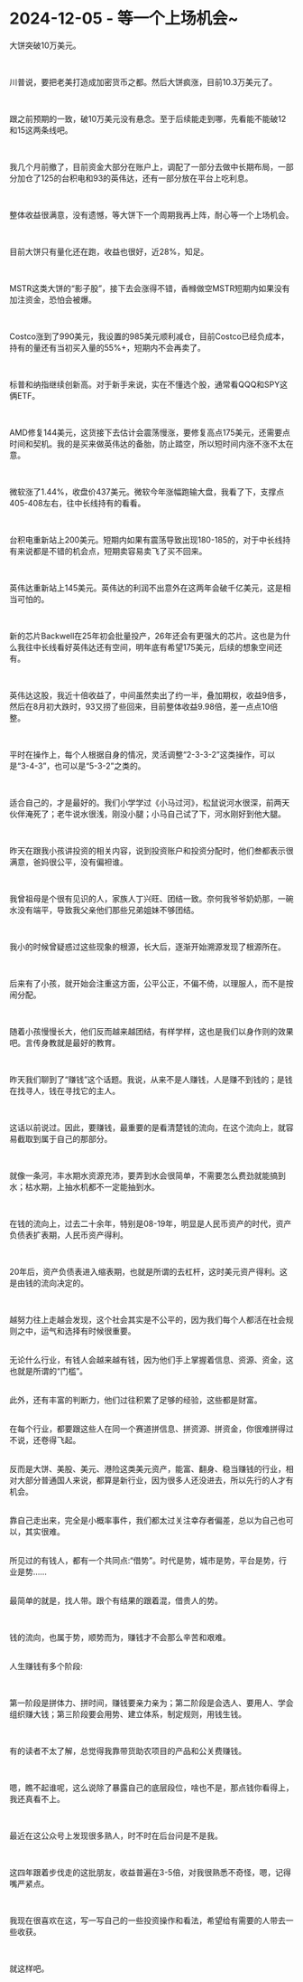# 2024-12-05 - 等一个上场机会~

<p style="visibility: visible;">大饼突破10万美元。</p><p style="visibility: visible;"><br style="visibility: visible;"></p><p style="visibility: visible;">川普说，要把老美打造成加密货币之都。然后大饼疯涨，目前10.3万美元了。</p><p style="visibility: visible;"><br style="visibility: visible;"></p><p style="visibility: visible;">跟之前预期的一致，破10万美元没有悬念。至于后续能走到哪，先看能不能破12和15这两条线吧。</p><p style="visibility: visible;"><br style="visibility: visible;"></p><p style="visibility: visible;">我几个月前撤了，目前资金大部分在账户上，调配了一部分去做中长期布局，一部分加仓了125的台积电和93的英伟达，还有一部分放在平台上吃利息。</p><p style="visibility: visible;"><br style="visibility: visible;"></p><p style="visibility: visible;">整体收益很满意，没有遗憾，等大饼下一个周期我再上阵，耐心等一个上场机会。</p><p style="visibility: visible;"><br style="visibility: visible;"></p><p style="visibility: visible;">目前大饼只有量化还在跑，收益也很好，近28%，知足。</p><p style="visibility: visible;"><br style="visibility: visible;"></p><p style="visibility: visible;">MSTR这类大饼的“影子股”，接下去会涨得不错，香橼做空MSTR短期内如果没有加注资金，恐怕会被爆。</p><p style="visibility: visible;"><br style="visibility: visible;"></p><p style="visibility: visible;">Costco涨到了990美元，我设置的985美元顺利减仓，目前Costco已经负成本，持有的量还有当初买入量的55%+，短期内不会再卖了。</p><p style="visibility: visible;"><br style="visibility: visible;"></p><p style="visibility: visible;">标普和纳指继续创新高。对于新手来说，实在不懂选个股，通常看QQQ和SPY这俩ETF。</p><p style="visibility: visible;"><br style="visibility: visible;"></p><p style="visibility: visible;">AMD修复144美元，这货接下去估计会震荡慢涨，要修复高点175美元，还需要点时间和契机。我的是买来做英伟达的备胎，防止踏空，所以短时间内涨不涨不太在意。</p><p style="visibility: visible;"><br style="visibility: visible;"></p><p style="visibility: visible;">微软涨了1.44%，收盘价437美元。微软今年涨幅跑输大盘，我看了下，支撑点405-408左右，往中长线持有的看看。</p><p style="visibility: visible;"><br style="visibility: visible;"></p><p style="visibility: visible;">台积电重新站上200美元。短期内如果有震荡导致出现180-185的，对于中长线持有来说都是不错的机会点，短期卖容易卖飞了买不回来。</p><p style="visibility: visible;"><br style="visibility: visible;"></p><p style="visibility: visible;">英伟达重新站上145美元。英伟达的利润不出意外在这两年会破千亿美元，这是相当可怕的。</p><p style="visibility: visible;"><br style="visibility: visible;"></p><p style="visibility: visible;">新的芯片Backwell在25年初会批量投产，26年还会有更强大的芯片。这也是为什么我往中长线看好英伟达还有空间，明年底有希望175美元，后续的想象空间还有。</p><p style="visibility: visible;"><br style="visibility: visible;"></p><p style="visibility: visible;">英伟达这股，我近十倍收益了，中间虽然卖出了约一半，叠加期权，收益9倍多，然后在8月初大跌时，93又捞了些回来，目前整体收益9.98倍，差一点点10倍整。</p><p style="visibility: visible;"><br style="visibility: visible;"></p><p>平时在操作上，每个人根据自身的情况，灵活调整“2-3-3-2”这类操作，可以是“3-4-3”，也可以是“5-3-2”之类的。</p><p><br></p><p>适合自己的，才是最好的。我们小学学过《小马过河》，松鼠说河水很深，前两天伙伴淹死了；老牛说水很浅，刚没小腿；小马自己试了下，河水刚好到他大腿。</p><p><br></p><p>昨天在跟我小孩讲投资的相关内容，说到投资账户和投资分配时，他们叁都表示很满意，爸妈很公平，没有偏袒谁。</p><p><br></p><p>我曾祖母是个很有见识的人，家族人丁兴旺、团结一致。奈何我爷爷奶奶那，一碗水没有端平，导致我父亲他们那些兄弟姐妹不够团结。</p><p><br></p><p>我小的时候曾疑惑过这些现象的根源，长大后，逐渐开始溯源发现了根源所在。</p><p><br></p><p>后来有了小孩，就开始会注重这方面，公平公正，不偏不倚，以理服人，而不是按闹分配。</p><p><br></p><p>随着小孩慢慢长大，他们反而越来越团结，有样学样，这也是我们以身作则的效果吧。言传身教就是最好的教育。</p><p><br></p><p>昨天我们聊到了“赚钱”这个话题。我说，从来不是人赚钱，人是赚不到钱的；是钱在找寻人，钱在寻找它的主人。</p><p><br></p><p>这话以前说过。因此，要赚钱，最重要的是看清楚钱的流向，在这个流向上，就容易截取到属于自己的那部分。</p><p><br></p><p>就像一条河，丰水期水资源充沛，要弄到水会很简单，不需要怎么费劲就能搞到水；枯水期，上抽水机都不一定能抽到水。</p><p><br></p><p>在钱的流向上，过去二十余年，特别是08-19年，明显是人民币资产的时代，资产负债表扩表期，人民币资产得利。</p><p><br></p><p>20年后，资产负债表进入缩表期，也就是所谓的去杠杆，这时美元资产得利。这是由钱的流向决定的。</p><p><br></p><p>越努力往上走越会发现，这个社会其实是不公平的，因为我们每个人都活在社会规则之中，运气和选择有时候很重要。</p><p><br>无论什么行业，有钱人会越来越有钱，因为他们手上掌握着信息、资源、资金，这也就是所谓的“门槛”。</p><p><br>此外，还有丰富的判断力，他们过往积累了足够的经验，这些都是财富。</p><p><br>在每个行业，都要跟这些人在同一个赛道拼信息、拼资源、拼资金，你很难拼得过不说，还卷得飞起。</p><p><br>反而是大饼、美股、美元、港险这类美元资产，能富、翻身、稳当赚钱的行业，相对大部分普通国人来说，都算是新行业，因为很多人还没进去，所以先行的人才有机会。</p><p><br>靠自己走出来，完全是小概率事件，我们都太过关注幸存者偏差，总以为自己也可以，其实很难。</p><p><br>所见过的有钱人，都有一个共同点:“借势”。时代是势，城市是势，平台是势，行业是势……<br><br></p><p>最简单的就是，找人带。跟个有结果的跟着混，借贵人的势。</p><p><br></p><p>钱的流向，也属于势，顺势而为，赚钱才不会那么辛苦和艰难。</p><p><br>人生赚钱有多个阶段:</p><p><br></p><p>第一阶段是拼体力、拼时间，赚钱要亲力亲为；第二阶段是会选人、要用人、学会组织赚大钱；第三阶段要会用势、建立体系，制定规则，用钱生钱。</p><p><br></p><p>有的读者不太了解，总觉得我靠带货助农项目的产品和公关费赚钱。</p><p><br></p><p>嗯，瞧不起谁呢，这么说除了暴露自己的底层段位，啥也不是，那点钱你看得上，我还真看不上。</p><p><br></p><p>最近在这公众号上发现很多熟人，时不时在后台问是不是我。</p><p><br></p><p>这四年跟着步伐走的这批朋友，收益普遍在3-5倍，对我很熟悉不奇怪，嗯，记得嘴严紧点。</p><p><br></p><p>我现在很喜欢在这，写一写自己的一些投资操作和看法，希望给有需要的人带去一些收获。</p><p><br></p><p>就这样吧。</p><p style="display: none;"><mp-style-type data-value="10000"></mp-style-type></p>